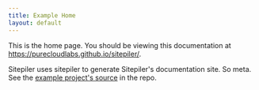 ```yaml
---
title: Example Home
layout: default
---
```


This is the home page. You should be viewing this documentation at https://purecloudlabs.github.io/sitepiler/.

Sitepiler uses sitepiler to generate Sitepiler's documentation site. So meta. See the [example project's source](https://github.com/purecloudlabs/sitepiler/tree/master/example) in the repo.
